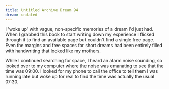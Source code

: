 ```yaml
---
title: Untitled Archive Dream 94
dream: undated
---
```


I 'woke up' with vague, non-specific memories of a dream I'd just had. When I grabbed this book to start writing down my experience I flicked through it to find an available page but couldn't find a single free page. Even the margins and free spaces for short dreams had been entirely filled with handwriting that looked like my mothers.

While I continued searching for space, I heard an alarm noise sounding, so looked over to my computer where the noise was emanating to see that the time was 09:00. I looked for my phone to call the office to tell them I was running late but woke up for real to find the time was actually the usual 07:30.